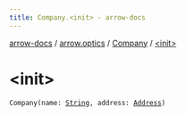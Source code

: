 ```yaml
---
title: Company.<init> - arrow-docs
---
```


[arrow-docs](../../index.html) / [arrow.optics](../index.html) / [Company](index.html) / [&lt;init&gt;](./-init-.html)

# &lt;init&gt;

`Company(name: `[`String`](https://kotlinlang.org/api/latest/jvm/stdlib/kotlin/-string/index.html)`, address: `[`Address`](../-address/index.html)`)`